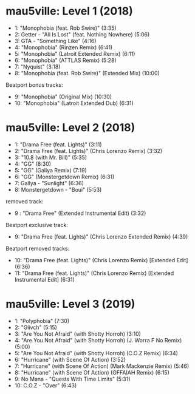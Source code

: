 # mau5ville: Level 1 (2018)

- 1: "Monophobia (feat. Rob Swire)" (3:35)
- 2: Getter - "All Is Lost" (feat. Nothing Nowhere)  (5:06)
- 3: GTA - "Something Like" (4:16)
- 4: "Monophobia" (Rinzen Remix) (6:41)
- 5: "Monophobia" (Latroit Extended Remix) (6:11)
- 6: "Monophobia" (ATTLAS Remix) (5:28)
- 7: "Nyquist" (3:18)
- 8: "Monophobia (feat. Rob Swire)" (Extended Mix) (10:00)

Beatport bonus tracks:
- 9: "Monophobia" (Original Mix) (10:30)
- 10: "Monophobia" (Latroit Extended Dub) (6:31)

# mau5ville: Level 2 (2018)

- 1: "Drama Free (feat. Lights)" (3:11)
- 2: "Drama Free (feat. Lights)" (Chris Lorenzo Remix) (3:32)
- 3: "10.8 (with Mr. Bill)" (5:35)
- 4: "GG" (8:30)
- 5: "GG" (Gallya Remix) (7:19)
- 6: "GG" (Monstergetdown Remix) (6:31)
- 7: Gallya - "Sunlight" (6:36)
- 8: Monstergetdown - "Boui" (5:53)

removed track:
- 9 : "Drama Free" (Extended Instrumental Edit) (3:32)

Beatport exclusive track:
- 9: "Drama Free (feat. Lights)" (Chris Lorenzo Extended Remix) (4:39)

Beatport removed tracks:
- 10: "Drama Free (feat. Lights)" (Chris Lorenzo Remix) [Extended Edit] (6:36)
- 11: "Drama Free (feat. Lights)" (Chris Lorenzo Remix) [Extended Instrumental Edit] (6:31)

# mau5ville: Level 3 (2019)

- 1: "Polyphobia" (7:30)
- 2: "Glivch" (5:15)
- 3: "Are You Not Afraid" (with Shotty Horroh) (3:10)
- 4: "Are You Not Afraid" (with Shotty Horroh) (J. Worra F No Remix) (5:00)
- 5: "Are You Not Afraid" (with Shotty Horroh) (C.O.Z Remix) (6:34)
- 6: "Hurricane" (with Scene Of Action) (3:52)
- 7: "Hurricane" (with Scene Of Action) (Mark Mackenzie Remix) (5:46)
- 8: "Hurricane" (with Scene Of Action) (OFFAIAH Remix) (6:15)
- 9: No Mana - "Quests With Time Limits" (5:31)
- 10: C.O.Z - "Over" (6:43)
